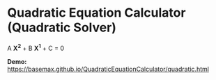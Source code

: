 # Quadratic Equation Calculator (Quadratic Solver)

<p>
    A <b>X<sup>2</sup></b>
    +
    B <b>X<sup>1</sup></b>
    +
    C
    =
    0
</p>

**Demo:** https://basemax.github.io/QuadraticEquationCalculator/quadratic.html
